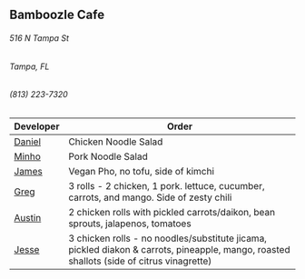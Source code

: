 ## Bamboozle Cafe
###### 516 N Tampa St
###### Tampa, FL
###### (813) 223-7320

Developer     | Order
--------------|---------------------
[Daniel](https://github.com/dtartaglia)           | Chicken Noodle Salad
[Minho](https://github.com/minhochoi)               | Pork Noodle Salad
[James](https://github.com/jlandrum)                | Vegan Pho, no tofu, side of kimchi
[Greg](https://github.com/greghochsprung)           | 3 rolls - 2 chicken, 1 pork. lettuce, cucumber, carrots, and mango. Side of zesty chili
[Austin](https://github.com/austinmccarthy-haneke)  | 2 chicken rolls with pickled carrots/daikon, bean sprouts, jalapenos, tomatoes
[Jesse](https://github.com/jessecurry)              | 3 chicken rolls - no noodles/substitute jicama, pickled diakon & carrots, pineapple, mango, roasted shallots (side of citrus vinagrette)
